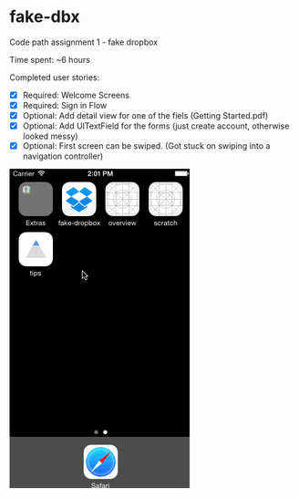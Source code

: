 # fake-dbx

Code path assignment 1 - fake dropbox

Time spent: ~6 hours

Completed user stories:
- [x] Required: Welcome Screens
- [x] Required: Sign in Flow
- [x] Optional: Add detail view for one of the fiels (Getting Started.pdf)
- [x] Optional: Add UITextField for the forms (just create account, otherwise looked messy)
- [x] Optional: First screen can be swiped. (Got stuck on swiping into a navigation controller)

![Video Walkthrough](dbx.gif)
